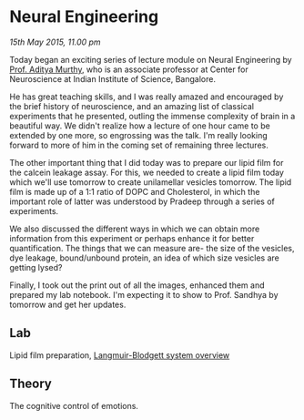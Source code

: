 Neural Engineering
==================

*15th May 2015, 11.00 pm*

Today began an exciting series of lecture module on Neural Engineering by
[Prof. Aditya Murthy](http://www.cns.iisc.ernet.in/aditya/), who is an
associate professor at Center for Neuroscience at Indian Institute of Science,
Bangalore.

He has great teaching skills, and I was really amazed and encouraged by the
brief history of neuroscience, and an amazing list of classical experiments
that he presented, outling the immense complexity of brain in a beautiful way.
We didn't realize how a lecture of one hour came to be extended by one more, so
engrossing was the talk. I'm really looking forward to more of him in the coming
set of remaining three lectures.

The other important thing that I did today was to prepare our lipid film for
the calcein leakage assay. For this, we needed to create a lipid film today which
we'll use tomorrow to create unilamellar vesicles tomorrow. The lipid film is
made up of a 1:1 ratio of DOPC and Cholesterol, in which the important role of
latter was understood by Pradeep through a series of experiments.

We also discussed the different ways in which we can obtain more information
from this experiment or perhaps enhance it for better quantification. The
things that we can measure are- the size of the vesicles, dye leakage,
bound/unbound protein, an idea of which size vesicles are getting lysed?

Finally, I took out the print out of all the images, enhanced them and prepared
my lab notebook. I'm expecting it to show to Prof. Sandhya by tomorrow and get
her updates.

Lab
---
Lipid film preparation, [Langmuir-Blodgett system
overview](https://en.wikipedia.org/wiki/Langmuir%E2%80%93Blodgett_trough)

Theory
------
The cognitive control of emotions.
